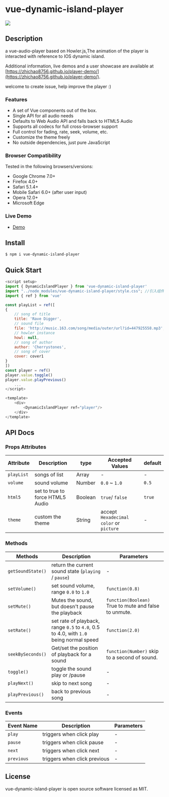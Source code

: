 # vue-dynamic-island-player
<img src="https://m1.im5i.com/2022/10/27/UV9VR3.gif">

## Description
a vue-audio-player based on Howler.js,The animation of the player is interacted with reference to IOS dynamic island.

Additional information, live demos and a user showcase are available at [https://zhichao8756.github.io/player-demo/](https://zhichao8756.github.io/player-demo/).

welcome to create issue, help improve the player :)

### Features
* A set of Vue components out of the box.
* Single API for all audio needs
* Defaults to Web Audio API and falls back to HTML5 Audio
* Supports all codecs for full cross-browser support
* Full control for fading, rate, seek, volume, etc.
* Customize the theme freely
* No outside dependencies, just pure JavaScript

### Browser Compatibility
Tested in the following browsers/versions:
* Google Chrome 7.0+
* Firefox 4.0+
* Safari 5.1.4+
* Mobile Safari 6.0+ (after user input)
* Opera 12.0+
* Microsoft Edge

### Live Demo
* [Demo](https://zhichao8756.github.io/player-demo/)

## Install

```bash
$ npm i vue-dynamic-island-player
```
## Quick Start
```javascript
<script setup>
import { DynamicIslandPlayer } from 'vue-dynamic-island-player'
import "../node_modules/vue-dynamic-island-player/style.css"; //引入组件样式
import { ref } from 'vue'

const playList = ref([
{
    // song of title
    title: 'Rave Digger',
    // sound file
    file: 'http://music.163.com/song/media/outer/url?id=447925558.mp3',
    // howler instance
    howl: null,
    // song of author
    author: 'Cherrystones',
    // song of cover
    cover: cover1
}
])
const player = ref()
player.value.toggle()
player.value.playPrevious()
    ...
</script>

<template>
    <div>
        <DynamicIslandPlayer ref="player"/>
    </div>
</template>


```
## API Docs
### Props Attributes
| Attribute  | Description                      | type    | Accepted Values                         | default |
|------------|----------------------------------|---------|-----------------------------------------|---------|
| `playList` | songs of list                    | Array   | -                                       | -       |
| `volume`   | sound volume                     | Number  | `0.0` ~ `1.0`                           | `0.5 `  |
| `html5`    | set to true to force HTML5 Audio | Boolean | `true`/ `false`                         | `true ` |
| `theme`    | custom the theme                 | String  | accept `Hexadecimal color` or `picture` | -       |

### Methods
| Methods           | Description                                                                           | Parameters                                            |
|-------------------|---------------------------------------------------------------------------------------|-------------------------------------------------------|
| `getSoundState()` | return the current sound state (`playing` / `pause`)                                  | -                                                     |
| `setVolume()`     | set sound volume, range `0.0` to `1.0 `                                               | `function(0.8)`                                       |
| `setMute() `      | Mutes the sound, but doesn't pause the playback                                       | `function(Boolean)` True to mute and false to unmute. |
| `setRate()`       | set rate of playback, range `0.5` to `4.0`, 0.5 to 4.0, with `1.0` being normal speed | `function(2.0)`                                       |
| `seekBySeconds()` | Get/set the position of playback for a sound                                          | `function(Number)` skip to a second of sound.         |
| `toggle()`        | toggle the sound play or /pause                                                       | -                                                     |
| `playNext()`      | skip to next song                                                                     | -                                                     |
| `playPrevious()`  | back to previous song                                                                 | -                                                     |

### Events
| Event Name	 | Description                  | Parameters |
|-------------|------------------------------|------------|
| `play`      | triggers when click play     | -          |
| `pause`     | triggers when click pause    | -          |
| `next`      | triggers when click next     | -          |
| `previous`  | triggers when click previous | -          |

## License

vue-dynamic-island-player is open source software licensed as MIT.
